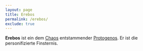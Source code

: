 ```yaml
---
layout: page
title: Erebos
permalink: /erebos/
exclude: true
---
```


**Erebos** ist ein dem [Chaos](/kaos/) entstammender [Protogenos](/protogenoi/). Er ist die personifizierte Finsternis. 
